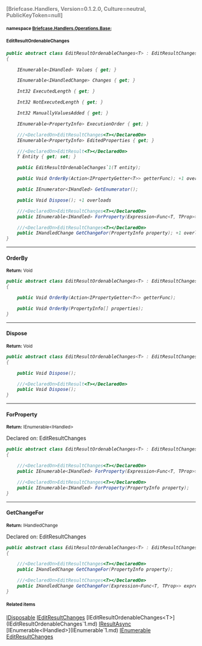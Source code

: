<h4 style='color: gray;margin:0; padding:0;'> [Briefcase.Handlers, Version=0.1.2.0, Culture=neutral, PublicKeyToken=null]</h4>

#### <small>namespace [Briefcase.Handlers.Operations.Base](../Namespace/Briefcase.Handlers.Operations.Base.md);</small>

#### <small>EditResultOrdenableChanges<T></small>

<i>

```csharp
public abstract class EditResultOrdenableChanges<T> : EditResultChanges<T>, IDisposable, IEditResultChanges<T>, IEditResultOrdenableChanges<T>, IResultAsync<IHandled>, IEnumerable<IHandled>, IEnumerable
{

	IEnumerable<IHandled> Values { get; }

	IEnumerable<IHandledChange> Changes { get; }

	Int32 ExecutedLength { get; }

	Int32 NotExecutedLength { get; }

	Int32 ManuallyValuesAdded { get; }

	IEnumerable<PropertyInfo> ExecutionOrder { get; }

	///<DeclaredOn>EditResultChanges<T></DeclaredOn>
	IEnumerable<PropertyInfo> EditedProperties { get; }

	///<DeclaredOn>EditResult<T></DeclaredOn>
	T Entity { get; set; }

	public EditResultOrdenableChanges`1(T entity); 

	public Void OrderBy(Action<IPropertyGetter<T>> getterFunc); +1 overloads

	public IEnumerator<IHandled> GetEnumerator(); 

	public Void Dispose(); +1 overloads

	///<DeclaredOn>EditResultChanges<T></DeclaredOn>
	public IEnumerable<IHandled> ForProperty(Expression<Func<T, TProp>> expression); +1 overloads

	///<DeclaredOn>EditResultChanges<T></DeclaredOn>
	public IHandledChange GetChangeFor(PropertyInfo property); +1 overloads
}
```

</i>


---

#### OrderBy

<small><b>Return:</b> Void</small>

<i>

```csharp
public abstract class EditResultOrdenableChanges<T> : EditResultChanges<T>, IDisposable, IEditResultChanges<T>, IEditResultOrdenableChanges<T>, IResultAsync<IHandled>, IEnumerable<IHandled>, IEnumerable
{

	public Void OrderBy(Action<IPropertyGetter<T>> getterFunc);

	public Void OrderBy(PropertyInfo[] properties);
}
```

</i>

---

#### Dispose

<small><b>Return:</b> Void</small>

<i>

```csharp
public abstract class EditResultOrdenableChanges<T> : EditResultChanges<T>, IDisposable, IEditResultChanges<T>, IEditResultOrdenableChanges<T>, IResultAsync<IHandled>, IEnumerable<IHandled>, IEnumerable
{

	public Void Dispose();

	///<DeclaredOn>EditResult<T></DeclaredOn>
	public Void Dispose();
}
```

</i>

---

#### ForProperty

<small><b>Return:</b> IEnumerable\<IHandled></small>

Declared on: EditResultChanges<T>

<i>

```csharp
public abstract class EditResultOrdenableChanges<T> : EditResultChanges<T>, IDisposable, IEditResultChanges<T>, IEditResultOrdenableChanges<T>, IResultAsync<IHandled>, IEnumerable<IHandled>, IEnumerable
{

	///<DeclaredOn>EditResultChanges<T></DeclaredOn>
	public IEnumerable<IHandled> ForProperty(Expression<Func<T, TProp>> expression);

	///<DeclaredOn>EditResultChanges<T></DeclaredOn>
	public IEnumerable<IHandled> ForProperty(PropertyInfo property);
}
```

</i>

---

#### GetChangeFor

<small><b>Return:</b> IHandledChange</small>

Declared on: EditResultChanges<T>

<i>

```csharp
public abstract class EditResultOrdenableChanges<T> : EditResultChanges<T>, IDisposable, IEditResultChanges<T>, IEditResultOrdenableChanges<T>, IResultAsync<IHandled>, IEnumerable<IHandled>, IEnumerable
{

	///<DeclaredOn>EditResultChanges<T></DeclaredOn>
	public IHandledChange GetChangeFor(PropertyInfo property);

	///<DeclaredOn>EditResultChanges<T></DeclaredOn>
	public IHandledChange GetChangeFor(Expression<Func<T, TProp>> expression);
}
```

</i>

#### <small>Related items</small>

[IDisposable](IDisposable.md)
[IEditResultChanges<T>](IEditResultChanges`1.md)
[IEditResultOrdenableChanges<T>](IEditResultOrdenableChanges`1.md)
[IResultAsync<IHandled>](IResultAsync`1.md)
[IEnumerable<IHandled>](IEnumerable`1.md)
[IEnumerable](IEnumerable.md)
[EditResultChanges<T>](EditResultChanges`1.md)